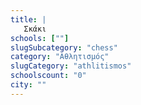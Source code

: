 ```yaml
---
title: |
   Σκάκι
schools: [""]
slugSubcategory: "chess"
category: "Αθλητισμός"
slugCategory: "athlitismos"
schoolscount: "0"
city: ""
---
```


